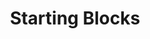 ---
layout: child_layout/case_studies_item
title: Starting Blocks
permalink: /case-studies/starting-blocks/
content_type: case_study
featured_on_homepage: true
feature_order: 3
feature_image: /assets/img/content/case-studies/starting-blocks@2x.jpg

vision: <p>ACECQA is Australia’s national Authority on early childhood supported by the Federal and all State Governments. The Authority had a problem communicating with their stakeholders, allied industries and parents. Parents were unaware of ACECQA and had difficulty spelling the name and the information provided was complicated. Their board wanted to develop a parent centric brand that could overcome these issues.</p>

strategy_execution: <p>Working with senior management, stakeholders, staff and their board we developed an ACECQA sub brand that included a new vision, mission and purpose with a distinctive values, personality and tone of voice.  To give the brand a name that would resonate with their target audience we went out to focus groups across various communities in NSW, QLD and VIC. The name Starting Blocks was chosen. We applied three ‘look and feel’ variations that again went out to focus groups for feedback and refinement.</p><p>After developing the new brand Starting Blocks, a marketing and communication strategy was developed for the early 2015 rollout. We are continuing to implement this plan with the development of a new website <a href="http://www.startingblocks.gov.au">http://www.startingblocks.gov.au</a> and new communication pieces.</p>

testimonial_id: null

media:
  - src: /assets/img/content/case-studies/starting-blocks@2x.jpg
  - src: /assets/img/content/case-studies/starting-block-3@2x.jpg
    video: https://www.youtube.com/watch?v=kG5j-6Bl9sQ
  - src: /assets/img/content/case-studies/starting-blocks-2@2x.jpg
---